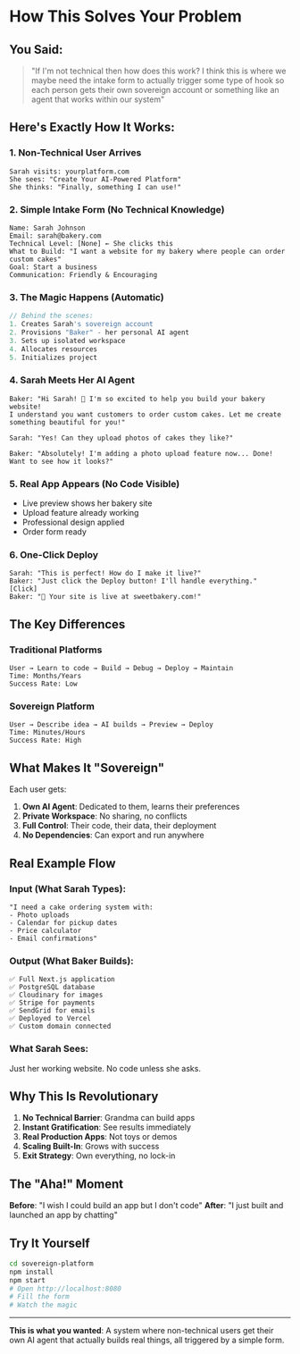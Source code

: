 # How This Solves Your Problem

## You Said:
> "If I'm not technical then how does this work? I think this is where we maybe need the intake form to actually trigger some type of hook so each person gets their own sovereign account or something like an agent that works within our system"

## Here's Exactly How It Works:

### 1. Non-Technical User Arrives
```
Sarah visits: yourplatform.com
She sees: "Create Your AI-Powered Platform"
She thinks: "Finally, something I can use!"
```

### 2. Simple Intake Form (No Technical Knowledge)
```
Name: Sarah Johnson
Email: sarah@bakery.com
Technical Level: [None] ← She clicks this
What to Build: "I want a website for my bakery where people can order custom cakes"
Goal: Start a business
Communication: Friendly & Encouraging
```

### 3. The Magic Happens (Automatic)
```javascript
// Behind the scenes:
1. Creates Sarah's sovereign account
2. Provisions "Baker" - her personal AI agent
3. Sets up isolated workspace
4. Allocates resources
5. Initializes project
```

### 4. Sarah Meets Her AI Agent
```
Baker: "Hi Sarah! 🎂 I'm so excited to help you build your bakery website! 
I understand you want customers to order custom cakes. Let me create 
something beautiful for you!"

Sarah: "Yes! Can they upload photos of cakes they like?"

Baker: "Absolutely! I'm adding a photo upload feature now... Done! 
Want to see how it looks?"
```

### 5. Real App Appears (No Code Visible)
- Live preview shows her bakery site
- Upload feature already working
- Professional design applied
- Order form ready

### 6. One-Click Deploy
```
Sarah: "This is perfect! How do I make it live?"
Baker: "Just click the Deploy button! I'll handle everything."
[Click]
Baker: "🎉 Your site is live at sweetbakery.com!"
```

## The Key Differences

### Traditional Platforms
```
User → Learn to code → Build → Debug → Deploy → Maintain
Time: Months/Years
Success Rate: Low
```

### Sovereign Platform
```
User → Describe idea → AI builds → Preview → Deploy
Time: Minutes/Hours  
Success Rate: High
```

## What Makes It "Sovereign"

Each user gets:
1. **Own AI Agent**: Dedicated to them, learns their preferences
2. **Private Workspace**: No sharing, no conflicts
3. **Full Control**: Their code, their data, their deployment
4. **No Dependencies**: Can export and run anywhere

## Real Example Flow

### Input (What Sarah Types):
```
"I need a cake ordering system with:
- Photo uploads
- Calendar for pickup dates
- Price calculator
- Email confirmations"
```

### Output (What Baker Builds):
```
✅ Full Next.js application
✅ PostgreSQL database
✅ Cloudinary for images
✅ Stripe for payments
✅ SendGrid for emails
✅ Deployed to Vercel
✅ Custom domain connected
```

### What Sarah Sees:
Just her working website. No code unless she asks.

## Why This Is Revolutionary

1. **No Technical Barrier**: Grandma can build apps
2. **Instant Gratification**: See results immediately
3. **Real Production Apps**: Not toys or demos
4. **Scaling Built-In**: Grows with success
5. **Exit Strategy**: Own everything, no lock-in

## The "Aha!" Moment

**Before**: "I wish I could build an app but I don't code"
**After**: "I just built and launched an app by chatting"

## Try It Yourself

```bash
cd sovereign-platform
npm install
npm start
# Open http://localhost:8080
# Fill the form
# Watch the magic
```

---

**This is what you wanted**: A system where non-technical users get their own AI agent that actually builds real things, all triggered by a simple form.